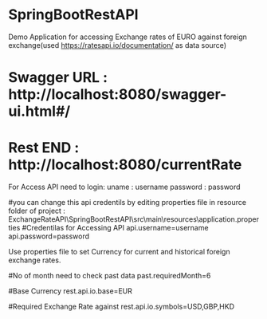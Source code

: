 # SpringBootRestAPI
Demo Application for accessing Exchange rates of EURO against foreign exchange(used https://ratesapi.io/documentation/ as data source)
# Swagger URL : http://localhost:8080/swagger-ui.html#/
# Rest END : http://localhost:8080/currentRate

For Access API need to login:
uname : username
password : password

 

#you can change this api credentils by editing properties file in resource folder of project : ExchangeRateAPI\SpringBootRestAPI\src\main\resources\application.properties
#Credentilas for Accessing API
api.username=username
api.password=password

Use properties file to set Currency for current and historical foreign exchange rates.

#No of month need to check past data
past.requiredMonth=6

#Base Currency
rest.api.io.base=EUR

#Required Exchange Rate against
rest.api.io.symbols=USD,GBP,HKD
